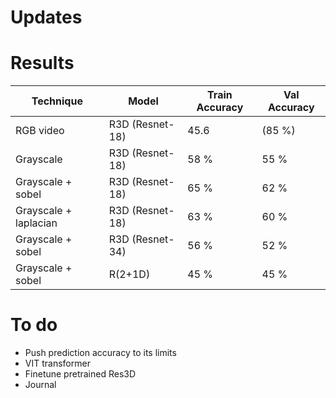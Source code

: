# Updates



# Results
| Technique   |    Model     | Train Accuracy | Val Accuracy |
| ----------- | -----------  | -------- | -------- |
| RGB video      | R3D (Resnet-18)       | 45.6  | (85 %) |
| Grayscale      | R3D (Resnet-18)        | 58 % | 55 % |
| Grayscale + sobel   | R3D (Resnet-18)         | 65 % | 62 % |
| Grayscale + laplacian   | R3D (Resnet-18)     | 63 % | 60 % |
| Grayscale + sobel   | R3D (Resnet-34)         | 56 % | 52 % |
| Grayscale + sobel   | R(2+1D)         | 45 % | 45 % |


# To do
- Push prediction accuracy to its limits
- VIT transformer
- Finetune pretrained Res3D
- Journal
